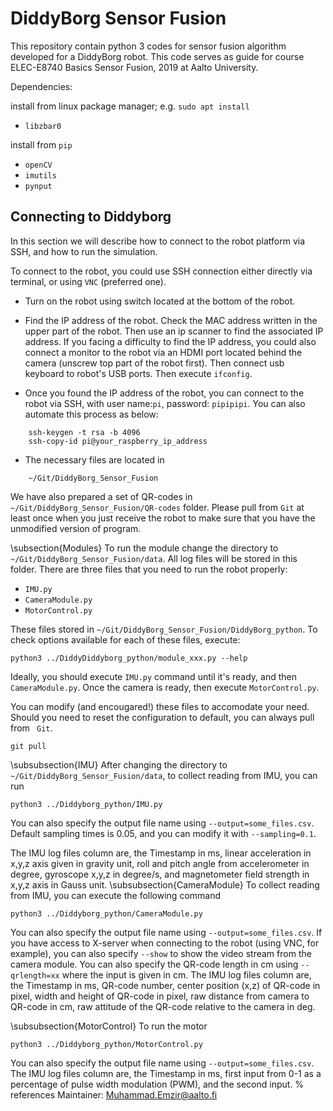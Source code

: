 # DiddyBorg Sensor Fusion

This repository contain python 3 codes for sensor fusion algorithm developed for a DiddyBorg robot. This code serves as guide for course ELEC-E8740 Basics Sensor Fusion, 2019 at Aalto University.

Dependencies:

install from linux package manager; e.g.  `sudo apt install`

* `libzbar0`

install from `pip`
* `openCV`
* `imutils`
* `pynput`

## Connecting to Diddyborg
In this section we will describe how to connect to the robot platform via SSH, and how to run the simulation.

To connect to the robot, you could use SSH connection either directly via terminal, or using `VNC` (preferred one). 

* Turn on the robot using switch located at the bottom of the robot.
* Find the IP address of the robot. Check the MAC address written in the upper part of the robot. Then use an ip scanner to find the associated IP address. If you facing a difficulty to find the IP address, you could also connect a monitor to the robot via an HDMI port located behind the camera (unscrew top part of the robot first). Then connect usb keyboard to robot's USB ports. Then execute `ifconfig`.

* Once you found the IP address of the robot, you can connect to the robot via SSH, with user name:`pi`, password: `pipipipi`. You can also automate this process as below:
```console
    ssh-keygen -t rsa -b 4096
    ssh-copy-id pi@your_raspberry_ip_address
```
* The necessary files are located in 
```console
    ~/Git/DiddyBorg_Sensor_Fusion
```
We have also prepared a set of QR-codes in `~/Git/DiddyBorg_Sensor_Fusion/QR-codes` folder. Please pull from `Git` at least once when you just receive the robot to make sure that you have the unmodified version of program.

\subsection{Modules}
To run the module change the directory to `~/Git/DiddyBorg_Sensor_Fusion/data`. All log files will be stored in this folder. There are three files that you need to run the robot properly:

* `IMU.py`
* `CameraModule.py`
* `MotorControl.py`

These files stored in `~/Git/DiddyBorg_Sensor_Fusion/DiddyBorg_python`. To check options available for each of these files, execute:
```console
python3 ../DiddyDiddyborg_python/module_xxx.py --help
```
Ideally, you should execute `IMU.py` command until it's ready, and then `CameraModule.py`. Once the camera is ready, then execute `MotorControl.py`.

You can modify (and encougared!) these files to accomodate your need. Should you need to reset the configuration to default, you can always pull from ` Git`.

`git pull`

\subsubsection{IMU}
After changing the directory to `~/Git/DiddyBorg_Sensor_Fusion/data`, to collect reading from IMU, you can run
```console
python3 ../Diddyborg_python/IMU.py
```
You can also specify the output file name using `--output=some_files.csv`. Default sampling times is $0.05$, and you can modify it with `--sampling=0.1`.

The IMU log files column are, the Timestamp in ms, linear acceleration in x,y,z axis given in gravity unit, roll and pitch angle from accelerometer in degree, gyroscope x,y,z in degree/s, and magnetometer field strength in x,y,z axis  in Gauss unit.
\subsubsection{CameraModule}
To collect reading from IMU, you can execute the following command
```console
python3 ../Diddyborg_python/CameraModule.py
```

You can also specify the output file name using `--output=some_files.csv`. If you have access to X-server when connecting to the robot (using VNC, for example), you can also specify `--show` to show the video stream from the camera module. You can also specify the QR-code length in cm using `--qrlength=xx` where the input is given in cm.
The IMU log files column are, the Timestamp in ms, QR-code number, center position (x,z) of QR-code in pixel, width and height of QR-code in pixel, raw distance from camera to QR-code in cm, raw attitude of the QR-code relative to the camera in deg.

\subsubsection{MotorControl}
To run the motor
```console
python3 ../Diddyborg_python/MotorControl.py
```
You can also specify the output file name using `--output=some_files.csv`. 
The IMU log files column are, the Timestamp in ms, first input from 0-1 as a percentage of pulse width modulation (PWM), and the second input.
% references
Maintainer: Muhammad.Emzir@aalto.fi
